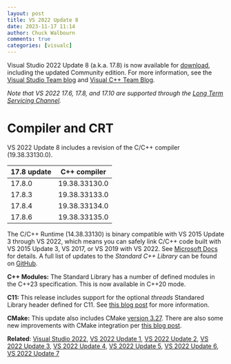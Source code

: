 ```yaml
---
layout: post
title: VS 2022 Update 8
date: 2023-11-17 11:14
author: Chuck Walbourn
comments: true
categories: [visualc]
---
```


Visual Studio 2022 Update 8 (a.k.a. 17.8) is now available for [download](https://visualstudio.microsoft.com/downloads/), including the updated Community edition. For more information, see the [Visual Studio Team blog](https://devblogs.microsoft.com/visualstudio/visual-studio-17-8-now-available/) and [Visual C++ Team Blog](https://devblogs.microsoft.com/cppblog/whats-new-for-cpp-developers-in-visual-studio-2022-17-8/).

<!--more-->

<em>Note that VS 2022 17.6, 17.8, and 17.10 are supported through the [Long Term Servicing Channel](https://docs.microsoft.com/visualstudio/productinfo/vs-servicing#long-term-servicing-channel-ltsc-support).</em>

<h1>Compiler and CRT</h1>

VS 2022 Update 8 includes a revision of the C/C++ compiler (19.38.33130.0).

17.8 update | C++ compiler
--|--
17.8.0 | 19.38.33130.0
17.8.3 | 19.38.33133.0
17.8.4 | 19.38.33134.0
17.8.6 | 19.38.33135.0

The C/C++ Runtime (14.38.33130) is binary compatible with VS 2015 Update 3 through VS 2022, which means you can safely link C/C++ code built with VS 2015 Update 3, VS 2017, or VS 2019 with VS 2022. See [Microsoft Docs](https://docs.microsoft.com/cpp/porting/binary-compat-2015-2017?view=msvc-170) for details. A full list of updates to the *Standard C++ Library* can be found on [GitHub](https://github.com/microsoft/STL/wiki/Changelog#vs-2022-178).

<strong>C++ Modules:</strong> The Standard Library has a number of defined modules in the C++23 specification. This is now available in C++20 mode.

<strong>C11:</strong> This release includes support for the optional *threads* Standared Library header defined for C11. See [this blog post](https://devblogs.microsoft.com/cppblog/c11-threads-in-visual-studio-2022-version-17-8-preview-2/) for more information.

<strong>CMake:</strong> This update also includes CMake [version 3.27](https://cmake.org/cmake/help/latest/release/3.27.html). There are also some new improvements with CMake integration per [this blog post](https://devblogs.microsoft.com/cppblog/enhancing-the-cmake-targets-view-in-visual-studio/).

<strong>Related</strong>: <a href="https://walbourn.github.io/visual-studio-2022/">Visual Studio 2022</a>, <a href="https://walbourn.github.io/vs-2022-update-1/">VS 2022 Update 1</a>, <a href="https://walbourn.github.io/vs-2022-update-2/">VS 2022 Update 2</a>, <a href="https://walbourn.github.io/vs-2022-update-3/">VS 2022 Update 3</a>, <a href="https://walbourn.github.io/vs-2022-update-4/">VS 2022 Update 4</a>, <a href="https://walbourn.github.io/vs-2022-update-5/">VS 2022 Update 5</a>, <a href="https://walbourn.github.io/vs-2022-update-6/">VS 2022 Update 6</a>, <a href="https://walbourn.github.io/vs-2022-update-7/">VS 2022 Update 7</a>

